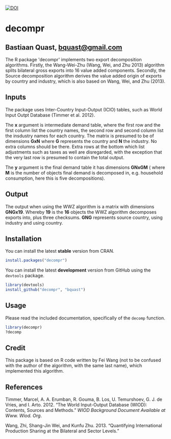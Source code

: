 [![DOI](https://zenodo.org/badge/doi/10.5281/zenodo.11510.png)](http://dx.doi.org/10.5281/zenodo.11510)

decompr
=======

Bastiaan Quast, <bquast@gmail.com>
----------------------------------

The R package 'decompr' implements two export decomposition algorithms.
Firstly, the Wang-Wei-Zhu (Wang, Wei, and Zhu 2013) algorithm splits bilateral gross exports into 16 value added components.
Secondly, the Source decomposition algorithm derives the value added origin of exports by country and industry, which is also based on Wang, Wei, and Zhu (2013).


Inputs
------

The package uses Inter-Country Input-Output (ICIO) tables, such as World Input Outpt Database (Timmer et al. 2012).

The **x** argument is intermediate demand table, where the first row and the first column list the country names, the second row and second column list the insdustry names for each country. The matrix is presumed to be of dimensions **GxN** where **G** represents the country and **N** the industry. No extra columns should be there. Extra rows at the bottom which list adjustments such as taxes as well are disregarded, with the exception that the very last row is presumed to contain the total output.

The **y** argument is the final demand table it has dimensions **GNxGM** ( where **M** is the number of objects final demand is decomposed in, e.g. household consumption, here this is five decompositions).


Output
------

The output when using the WWZ algorithm is a matrix with dimensions **GNGx19**. Whereby **19** is the **16** objects the WWZ algorithm decomposes exports into, plus three checksums. **GNG** represents source country, using industry and using country.


Installation
------------
You can install the latest **stable** version from CRAN.

```r
install.packages("decompr")
```

You can install the latest **development** version from GitHub using the `devtools` package.

```r
library(devtools)
install_github("decompr", "bquast")
```


Usage
------
Please read the included documentation, specifically of the `decomp` function.

```r
library(decompr)
?decomp
```


Credit
------

This package is based on R code written by Fei Wang (not to be confused with the author of the algorithm, with the same last name), which implemented this algorithm.


References
----------

Timmer, Marcel, A. A. Erumban, R. Gouma, B. Los, U. Temurshoev, G. J. de Vries, and I. Arto. 2012. “The World Input-Output Database (WIOD): Contents, Sources and Methods.” *WIOD Background Document Available at Www. Wiod. Org*.

Wang, Zhi, Shang-Jin Wei, and Kunfu Zhu. 2013. “Quantifying International Production Sharing at the Bilateral and Sector Levels.”
